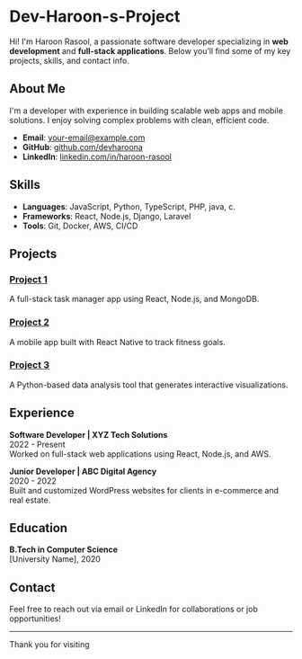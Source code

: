 # Dev-Haroon-s-Project

Hi! I'm Haroon Rasool, a passionate software developer specializing in **web development** and **full-stack applications**. Below you’ll find some of my key projects, skills, and contact info.

## About Me
I'm a developer with experience in building scalable web apps and mobile solutions. I enjoy solving complex problems with clean, efficient code.

- **Email**: [your-email@example.com](mailto:your-email@example.com)
- **GitHub**: [github.com/devharoona](https://github.com/devharoona)
- **LinkedIn**: [linkedin.com/in/haroon-rasool](https://www.linkedin.com/in/haroon-rasool)

## Skills
- **Languages**: JavaScript, Python, TypeScript, PHP, java, c.
- **Frameworks**: React, Node.js, Django, Laravel
- **Tools**: Git, Docker, AWS, CI/CD

## Projects

### [Project 1](https://github.com/haroonrasool/project-1)
A full-stack task manager app using React, Node.js, and MongoDB.

### [Project 2](https://github.com/haroonrasool/project-2)
A mobile app built with React Native to track fitness goals.

### [Project 3](https://github.com/haroonrasool/project-3)
A Python-based data analysis tool that generates interactive visualizations.

## Experience
**Software Developer | XYZ Tech Solutions**  
2022 - Present  
Worked on full-stack web applications using React, Node.js, and AWS.

**Junior Developer | ABC Digital Agency**  
2020 - 2022  
Built and customized WordPress websites for clients in e-commerce and real estate.

## Education
**B.Tech in Computer Science**  
[University Name], 2020

## Contact
Feel free to reach out via email or LinkedIn for collaborations or job opportunities!

---

Thank you for visiting
